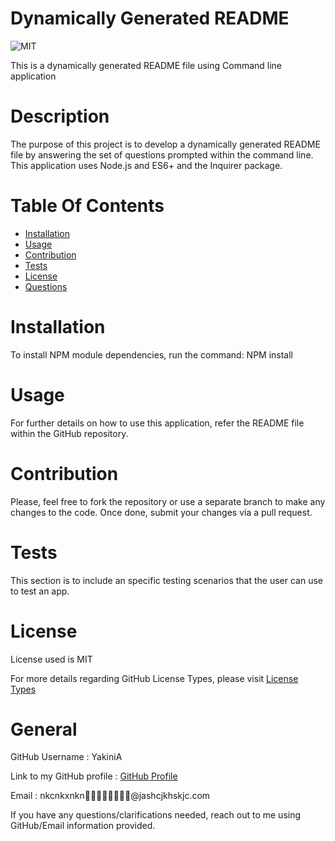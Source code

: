 
# Dynamically Generated README

![MIT](https://img.shields.io/badge/License-MIT-blue.svg)

This is a dynamically generated README file using Command line application

# Description

The purpose of this project is to develop a dynamically generated README file by answering the set of questions prompted within the command line. This application uses Node.js and ES6+ and the Inquirer package.

# Table Of Contents

* [Installation](#Installation)
* [Usage](#Usage)
* [Contribution](#Contribution)
* [Tests](#Tests)
* [License](#License)
* [Questions](#General)

# Installation

To install NPM module dependencies, run the command: NPM install

# Usage

For further details on how to use this application, refer the README file within the GitHub repository.

# Contribution

Please, feel free to fork the repository or use a separate branch to make any changes to the code. Once done, submit your changes via a pull request.

# Tests
This section is to include an specific testing scenarios that the user can use to test an app.

# License

License used is MIT

For more details regarding GitHub License Types, please visit [License Types](https://choosealicense.com/licenses/)

# General

GitHub Username : YakiniA

Link to my GitHub profile : [GitHub Profile](https://github.com/YakiniA)

Email : nkcnkxnkn@jashcjkhskjc.com

If you have any questions/clarifications needed, reach out to me using GitHub/Email information provided.
